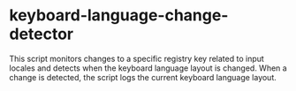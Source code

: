 # keyboard-language-change-detector
 This script monitors changes to a specific registry key related to input locales and detects when the keyboard language layout is changed. When a change is detected, the script logs the current keyboard language layout.
